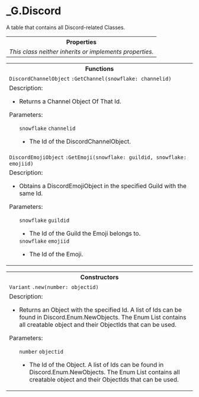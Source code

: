 # \_G.Discord
A table that contains all Discord-related Classes.
<table align="center">
  <tr>
    <th>Properties</th>
  </tr>
  <tr>
    <td>
      <i>This class neither inherits or implements properties.</i>
    </td>
  </tr>
</table>
<table align="center">
  <tr>
    <th>Functions</th>
  </tr>
  <tr>
    <td>
      <code>DiscordChannelObject</code> <code>:GetChannel(snowflake: channelid)</code>
    </td>
  </tr>
  <tr>
    <td>
      Description:
      <ul TYPE="disc">
        <li>
          Returns a Channel Object Of That Id.
        </li>
      </ul>
      Parameters:
      <ul TYPE="disc">
        <code>snowflake</code> <code>channelid</code>
          <ul TYPE="disc">
            <li>
              The Id of the DiscordChannelObject.
            </li>
          </ul>
        </li>
      </ul>
    </td>
  </tr>
  <!----------GetEmoji---------->
  <tr>
    <td>
      <code>DiscordEmojiObject</code> <code>:GetEmoji(snowflake: guildid, snowflake: emojiid)</code>
    </td>
  </tr>
  <tr>
    <td>
      Description:
      <ul TYPE="disc">
        <li>
          Obtains a DiscordEmojiObject in the specified Guild with the same Id.
        </li>
      </ul>
      Parameters:
      <ul TYPE="disc">
        <code>snowflake</code> <code>guildid</code>
          <ul TYPE="disc">
            <li>
              The Id of the Guild the Emoji belongs to.
            </li>
          </ul>
       <code>snowflake</code> <code>emojiid</code>
          <ul TYPE="disc">
            <li>
              The Id of the Emoji.
            </li>
          </ul>
      </ul>
    </td>
  </tr>
</table> 
<table>
  <tr>
    <th>Constructors</th>
  </tr>
  <tr>
    <td>
      <code>Variant</code> <code>.new(number: objectid)</code>
    </td>
  </tr>
  <tr>
    <td>
      Description:
      <ul TYPE="disc">
        <li>
          Returns an Object with the specified Id. A list of Ids can be found in Discord.Enum.NewObjects. The Enum List contains all creatable object and their ObjectIds that can be used.
        </li>
      </ul>
      Parameters:
      <ul TYPE="disc">
        <code>number</code> <code>objectid</code>
          <ul TYPE="disc">
            <li>
              The Id of the Object. A list of Ids can be found in Discord.Enum.NewObjects. The Enum List contains all creatable object and their ObjectIds that can be used.
            </li>
          </ul>
        </li>
      </ul>
    </td>
  </tr>
</table> 
